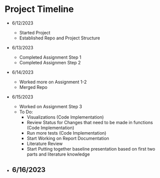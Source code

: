 # Project Timeline

- 6/12/2023
    - Started Project 
    - Established Repo and Project Structure
- 6/13/2023
    - Completed Assignment Step 1
    - Completed Assignmen Step 2
- 6/14/2023
    - Worked more on Assignment 1-2
    - Merged Repo
- 6/15/2023
    - Worked on Assignment Step 3
    - To Do:
        * Visualizations (Code Implementation)
        * Review Status for Changes that need to be made in functions (Code Implementation)
        * Run more tests (Code Implementation)
        * Start Working on Report Documentation 
        * Literature Review
        * Start Putting together baseline presentation based on first two parts and literature knowledge

- 6/16/2023
    - 
